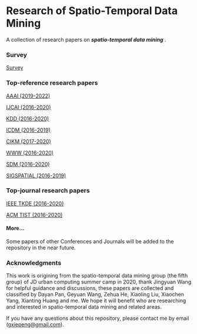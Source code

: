 # Research of Spatio-Temporal Data Mining
A collection of research papers on ***spatio-temporal data mining*** .

### Survey

[Survey](Survey/Survey.md)

### Top-reference research papers

[AAAI (2019-2022)](AAAI/AAAI.md)

[IJCAI (2016-2020)](IJCAI/IJCAI.md)

[KDD (2016-2020)](KDD/KDD.md)

[ICDM (2016-2019)](ICDM/ICDM.md)

[CIKM (2017-2020)](CIKM/CIKM.md)

[WWW (2016-2020)](WWW/WWW.md)

[SDM (2016-2020)](SDM/SDM.md)

[SIGSPATIAL (2016-2019)](SIGSPATIAL/SIGPATIAL.md)

### Top-journal research papers

[IEEE TKDE (2016-2020)](TKDE/TKDE.md)

[ACM TIST (2016-2020)](TIST/TIST.md)

#### More...
Some papers of other Conferences and Journals will be added to the repository in the near future.

### Acknowledgments
This work is origining from the spatio-temporal data mining group (the fifth group) of JD urban computing summer camp in 2020, thank Jingyuan Wang for helpful guidance and discussions, these papers are collected and classified by Dayan Pan, Geyuan Wang, Zehua He, Xiaoling Liu, Xiaochen Yang, Xianting Huang and me. We hope it will benefit who are researching and interested in spatio-temporal data mining and related areas.

If you have any questions about this repository, please contact me by email (gxiepeng@gmail.com).
